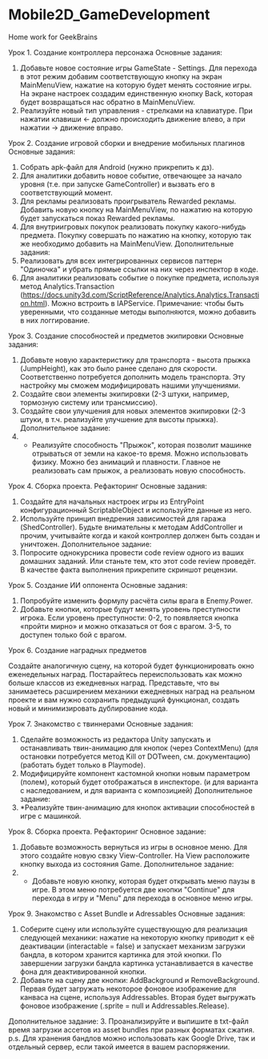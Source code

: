 # Mobile2D_GameDevelopment
Home work for GeekBrains


Урок 1. Создание контроллера персонажа
Основные задания:
1. Добавьте новое состояние игры GameState - Settings. Для перехода в этот режим добавим соответствующую кнопку на экран MainMenuView, нажатие на которую будет менять состояние игры. На экране настроек создадим единственную кнопку Back, которая будет возвращаться нас обратно в MainMenuView.
2. Реализуйте новый тип управления - стрелками на клавиатуре. При нажатии клавиши ← должно происходить движение влево, а при нажатии → движение вправо.


Урок 2. Создание игровой сборки и внедрение мобильных плагинов
Основные задания:
1. Собрать apk-файл для Android (нужно прикрепить к дз).
2. Для аналитики добавить новое событие, отвечающее за начало уровня (т.е. при запуске GameController) и вызвать его в соответствующий момент.
3. Для рекламы реализовать проигрыватель Rewarded рекламы. Добавить новую кнопку на MainMenuView, по нажатию на которую будет запускаться показ Rewarded рекламы.
4. Для внутриигровых покупок реализовать покупку какого-нибудь предмета. Покупку совершать по нажатию на кнопку, которую так же необходимо добавить на MainMenuView.
Дополнительные задания:
1. Реализовать для всех интегрированных сервисов паттерн "Одиночка" и убрать прямые ссылки на них через инспектор в коде.
2. Для аналитики реализовать событие о покупке предмета, используя метод Analytics.Transaction
(https://docs.unity3d.com/ScriptReference/Analytics.Analytics.Transaction.html). Можно встроить в IAPService. Примечание: чтобы быть уверенными,
что созданные методы выполняются, можно добавить в них логгирование.


Урок 3. Создание способностей и предметов экипировки
Основные задания:
1. Добавьте новую характеристику для транспорта - высота прыжка (JumpHeight), как это было ранее сделано для скорости. Соответственно потребуется дополнить модель транспорта. Эту настройку мы сможем модифицировать нашими улучшениями.
2. Создайте свои элементы экипировки (2-3 штуки, например, тормозную систему или трансмиссию).
3. Создайте свои улучшения для новых элементов экипировки (2-3 штуки, в т.ч. реализуйте улучшение для высоты прыжка).
Дополнительное задание:
4. * Реализуйте способность "Прыжок", которая позволит машинке отрываться от земли на какое-то время. Можно использовать физику. Можно без анимаций и плавности. Главное не реализовать сам прыжок, а реализовать новую способность.


Урок 4. Сборка проекта. Рефакторинг
Основные задания:
1. Создайте для начальных настроек игры из EntryPoint конфигурационный ScriptableObject и используйте данные из него.
2. Используйте принцип внедрения зависимостей для гаража (ShedController). Будьте внимательны к методам AddController и прочим, учитывайте когда и какой контроллер должен быть создан и уничтожен.
Дополнительное задание:
1. Попросите однокурсника провести code review одного из ваших домашних заданий. Или станьте тем, кто этот code review проведёт. В качестве факта выполнения прикрепите скриншот рецензии.


Урок 5. Создание ИИ оппонента
Основные задания:
1. Попробуйте изменить формулу расчёта силы врага в Enemy.Power.
2. Добавьте кнопки, которые будут менять уровень преступности игрока. Если уровень преступности:
0-2, то появляется кнопка «пройти мирно» и можно отказаться от боя с врагом.
3-5, то доступен только бой с врагом.


Урок 6. Создание наградных предметов

Создайте аналогичную сцену, на которой будет функционировать окно еженедельных наград. Постарайтесь переиспользовать как можно больше классов из ежедневных наград. Представьте, что вы занимаетесь расширением механики ежедневных наград на реальном проекте и вам нужно сохранить предыдущий функционал, создать новый и минимизировать дублирование кода.


Урок 7. Знакомство с твиннерами
Основные задания:
1. Сделайте возможность из редактора Unity запускать и останавливать твин-анимацию для кнопок (через ContextMenu) (для остановки потребуется метод Kill от DOTween, см. документацию) (работать будет только в Playmode).
2. Модифицируйте компонент кастомной кнопки новым параметром (полем), который будет отображаться в инспекторе. (и для варианта с наследованием, и для варианта с композицией)
Дополнительное задание:
3. *Реализуйте твин-анимацию для кнопок активации способностей в игре с машинкой.


Урок 8. Сборка проекта. Рефакторинг
Основное задание:
1. Добавьте возможность вернуться из игры в основное меню. Для этого создайте новую свзку View-Controller. На View расположите кнопку выхода из состояния Game.
Дополнительное задание:
2. * Добавьте новую кнопку, которая будет открывать меню паузы в игре. В этом меню потребуется две кнопки "Continue" для перехода в игру и "Menu" для перехода в основное меню игры.


Урок 9. Знакомство с Asset Bundle и Adressables
Основные задания:
1. Соберите сцену или используйте существующую для реализация следующей механики: нажатие на некоторую кнопку приводит к её деактивации (interactable = false) и запускает механизм загрузки бандла, в котором хранится картинка для этой кнопки. По завершении загрузки бандла картинка устанавливается в качестве фона для деактивированной кнопки.
2. Добавьте на сцену две кнопки: AddBackground и RemoveBackground. Первая будет загружать некоторое фоновое изображение для канваса на сцене, используя Addressables. Вторая будет выгружать фоновое изображение (.sprite = null и Addressables.Release).

Дополнительное задание:
3. Проанализируйте и выпишите в txt-файл время загрузки ассетов из asset bundles при разных форматах сжатия.
p.s. Для хранения бандлов можно использовать как Google Drive, так и отдельный сервер, если такой имеется в вашем распоряжении.